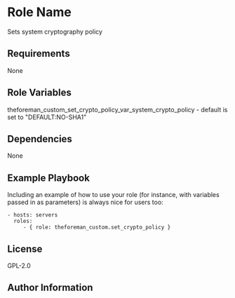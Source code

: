 Role Name
=========

Sets system cryptography policy

Requirements
------------

None

Role Variables
--------------

theforeman_custom_set_crypto_policy_var_system_crypto_policy - default is set to "DEFAULT:NO-SHA1"

Dependencies
------------

None

Example Playbook
----------------

Including an example of how to use your role (for instance, with variables passed in as parameters) is always nice for users too:

    - hosts: servers
      roles:
         - { role: theforeman_custom.set_crypto_policy }

License
-------

GPL-2.0

Author Information
------------------

